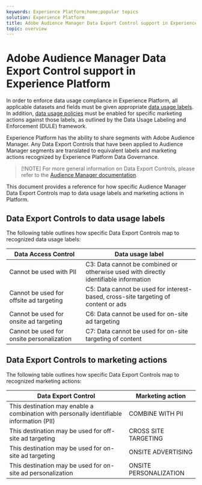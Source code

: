 ```yaml
---
keywords: Experience Platform;home;popular topics
solution: Experience Platform
title: Adobe Audience Manager Data Export Control support in Experience Platform
topic: overview
---
```


# Adobe Audience Manager Data Export Control support in Experience Platform

In order to enforce data usage compliance in Experience Platform, all applicable datasets and fields must be given appropriate [data usage labels](./labels/overview.md). In addition, [data usage policies](./api/policies.md) must be enabled for specific marketing actions against those labels, as outlined by the Data Usage Labeling and Enforcement (DULE) framework.

Experience Platform has the ability to share segments with Adobe Audience Manager. Any Data Export Controls that have been applied to Audience Manager segments are translated to equivalent labels and marketing actions recognized by Experience Platform Data Governance.

>[!NOTE] For more general information on Data Export Controls, please refer to the [Audience Manager documentation](https://docs.adobe.com/content/help/en/audience-manager/user-guide/features/data-export-controls.html).

This document provides a reference for how specific Audience Manager Data Export Controls map to data usage labels and marketing actions in Platform.

## Data Export Controls to data usage labels

The following table outlines how specific Data Export Controls map to recognized data usage labels:

| Data Access Control | Data usage label |
| --- | --- |
| Cannot be used with PII | C3: Data cannot be combined or otherwise used with directly identifiable information |
| Cannot be used for offsite ad targeting | C5: Data cannot be used for interest-based, cross-site targeting of content or ads |
| Cannot be used for onsite ad targeting | C6: Data cannot be used for on-site ad targeting |
| Cannot be used for onsite personalization | C7: Data cannot be used for on-site targeting of content |

## Data Export Controls to marketing actions

The following table outlines how specific Data Export Controls map to recognized marketing actions:

| Data Export Control | Marketing action |
| --- | --- |
| This destination may enable a combination with personally identifiable information (PII) | COMBINE WITH PII |
| This destination may be used for off-site ad targeting | CROSS SITE TARGETING |
| This destination may be used for on-site ad targeting | ONSITE ADVERTISING |
| This destination may be used for on-site ad personalization | ONSITE PERSONALIZATION |